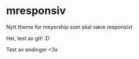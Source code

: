 mresponsiv
==========

Nytt theme for meyership som skal være responsivt

Hei, test av git! :D

Test av endinger <3x
